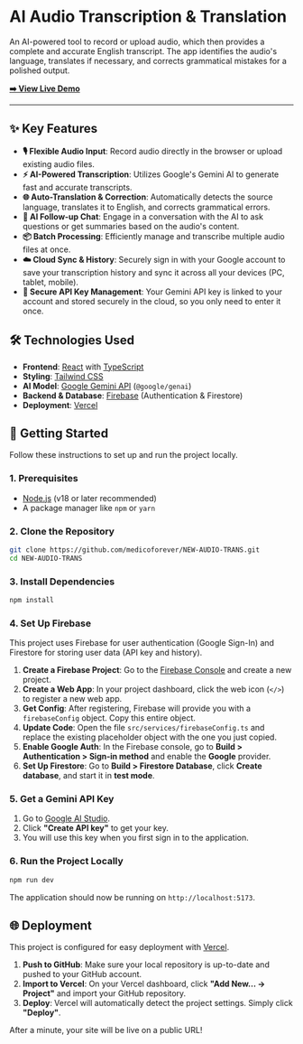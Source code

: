 # AI Audio Transcription & Translation

An AI-powered tool to record or upload audio, which then provides a complete and accurate English transcript. The app identifies the audio's language, translates if necessary, and corrects grammatical mistakes for a polished output.

**[➡️ View Live Demo](https://new-audio-trans.vercel.app/)**  

---


## ✨ Key Features

-   **🎙️ Flexible Audio Input**: Record audio directly in the browser or upload existing audio files.
-   **⚡ AI-Powered Transcription**: Utilizes Google's Gemini AI to generate fast and accurate transcripts.
-   **🌐 Auto-Translation & Correction**: Automatically detects the source language, translates it to English, and corrects grammatical errors.
-   **💬 AI Follow-up Chat**: Engage in a conversation with the AI to ask questions or get summaries based on the audio's content.
-   **📦 Batch Processing**: Efficiently manage and transcribe multiple audio files at once.
-   **☁️ Cloud Sync & History**: Securely sign in with your Google account to save your transcription history and sync it across all your devices (PC, tablet, mobile).
-   **🔑 Secure API Key Management**: Your Gemini API key is linked to your account and stored securely in the cloud, so you only need to enter it once.

## 🛠️ Technologies Used

-   **Frontend**: [React](https://reactjs.org/) with [TypeScript](https://www.typescriptlang.org/)
-   **Styling**: [Tailwind CSS](https://tailwindcss.com/)
-   **AI Model**: [Google Gemini API](https://ai.google.dev/) (`@google/genai`)
-   **Backend & Database**: [Firebase](https://firebase.google.com/) (Authentication & Firestore)
-   **Deployment**: [Vercel](https://vercel.com/)

## 🚀 Getting Started

Follow these instructions to set up and run the project locally.

### 1. Prerequisites

-   [Node.js](https://nodejs.org/en/) (v18 or later recommended)
-   A package manager like `npm` or `yarn`

### 2. Clone the Repository

```bash
git clone https://github.com/medicoforever/NEW-AUDIO-TRANS.git
cd NEW-AUDIO-TRANS
```

### 3. Install Dependencies

```bash
npm install
```

### 4. Set Up Firebase

This project uses Firebase for user authentication (Google Sign-In) and Firestore for storing user data (API key and history).

1.  **Create a Firebase Project**: Go to the [Firebase Console](https://console.firebase.google.com/) and create a new project.
2.  **Create a Web App**: In your project dashboard, click the web icon (`</>`) to register a new web app.
3.  **Get Config**: After registering, Firebase will provide you with a `firebaseConfig` object. Copy this entire object.
4.  **Update Code**: Open the file `src/services/firebaseConfig.ts` and replace the existing placeholder object with the one you just copied.
5.  **Enable Google Auth**: In the Firebase console, go to **Build > Authentication > Sign-in method** and enable the **Google** provider.
6.  **Set Up Firestore**: Go to **Build > Firestore Database**, click **Create database**, and start it in **test mode**.

### 5. Get a Gemini API Key

1.  Go to [Google AI Studio](https://aistudio.google.com/app/apikey).
2.  Click **"Create API key"** to get your key.
3.  You will use this key when you first sign in to the application.

### 6. Run the Project Locally

```bash
npm run dev
```

The application should now be running on `http://localhost:5173`.

## 🌐 Deployment

This project is configured for easy deployment with [Vercel](https://vercel.com/).

1.  **Push to GitHub**: Make sure your local repository is up-to-date and pushed to your GitHub account.
2.  **Import to Vercel**: On your Vercel dashboard, click **"Add New... -> Project"** and import your GitHub repository.
3.  **Deploy**: Vercel will automatically detect the project settings. Simply click **"Deploy"**.

After a minute, your site will be live on a public URL!
